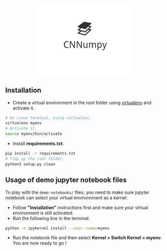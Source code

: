 <img src="./img/logo.png" hspace="20%" width="60%">

## Installation

- Create a virtual environment in the root folder using [virtualenv][virtualenv] and activate it.

```bash
# On Linux terminal, using virtualenv.
virtualenv myenv
# Activate it.
source myenv/bin/activate
```

- Install **requirements.txt**.

```bash
pip install -r requirements.txt
# Tidy up the root folder.
python3 setup.py clean
```

## Usage of demo jupyter notebook files

To play with the `demo-notebooks/` files, you need to make sure jupyter notebook can select your virtual environnment as a kernel.

- Follow **"Installation"** instructions first and make sure your virtual environment is still activated.
- Run the following line in the terminal.
```bash
python -m ipykernel install --user--name=myenv
```
- Run the notebook file and then select **Kernel > Switch Kernel > myenv**. You are now ready to go !

<!---
Variables with links.
-->

[virtualenv]: https://packaging.python.org/guides/installing-using-pip-and-virtual-environments/
